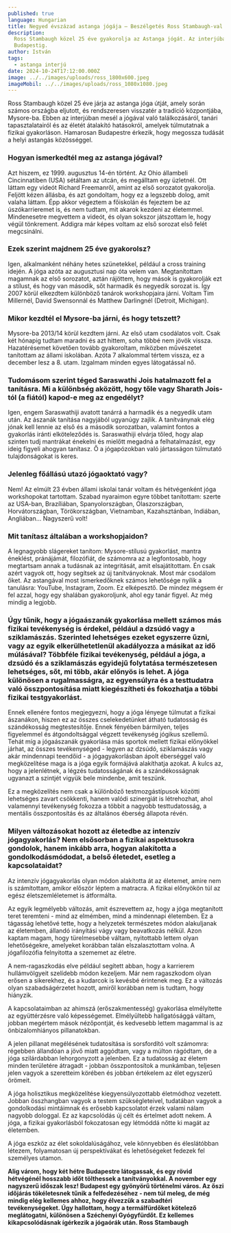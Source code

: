 ```yaml
---
published: true
language: Hungarian
title: Negyed évszázad astanga jógája – Beszélgetés Ross Stambaugh-val (USA)
description:
  Ross Stambaugh közel 25 éve gyakorolja az Astanga jógát. Az interjúban megosztja tapasztalatait és útját Mysore-tól
  Budapestig.
author: István
tags:
  - astanga interjú
date: 2024-10-24T17:12:00.000Z
image: ../../images/uploads/ross_1800x600.jpeg
imageMobil: ../../images/uploads/ross_1080x1080.jpeg
---
```


Ross Stambaugh közel 25 éve járja az astanga jóga útját, amely során számos országba eljutott, és rendszeresen visszatér
a tradíció központjába, Mysore-ba. Ebben az interjúban mesél a jógával való találkozásáról, tanári tapasztalatairól és
az életét átalakító hatásokról, amelyek túlmutatnak a fizikai gyakorláson. Hamarosan Budapestre érkezik, hogy megossza
tudását a helyi astangás közösséggel.

### Hogyan ismerkedtél meg az astanga jógával?

Azt hiszem, ez 1999. augusztus 14-én történt. Az Ohio állambeli Cincinnatiben (USA) sétáltam az utcán, és megálltam egy
üzletnél. Ott láttam egy videót Richard Freemanről, amint az első sorozatot gyakorolja. Feljött kézen állásba, és azt
gondoltam, hogy ez a legszebb dolog, amit valaha láttam. Épp akkor végeztem a főiskolán és fejeztem be az
úszókarrieremet is, és nem tudtam, mit akarok kezdeni az életemmel. Mindenesetre megvettem a videót, és olyan sokszor
játszottam le, hogy végül tönkrement. Addigra már képes voltam az első sorozat első felét megcsinálni.

### Ezek szerint majdnem 25 éve gyakorolsz?

Igen, alkalmanként néhány hetes szünetekkel, például a cross training idején. A jóga azóta az augusztusi nap óta velem
van. Megtanítottam magamnak az első sorozatot, aztán rájöttem, hogy mások is gyakorolják ezt a stílust, és hogy van
második, sőt harmadik és negyedik sorozat is. Így 2007 körül elkezdtem különböző tanárok workshopjaira járni. Voltam Tim
Millernél, David Swensonnál és Matthew Darlingnél (Detroit, Michigan).

### Mikor kezdtél el Mysore-ba járni, és hogy tetszett?

Mysore-ba 2013/14 körül kezdtem járni. Az első utam csodálatos volt. Csak két hónapig tudtam maradni és azt hittem, soha
többé nem jövök vissza. Hazatérésemet követően tovább gyakoroltam, miközben művészetet tanítottam az állami iskolában.
Azóta 7 alkalommal tértem vissza, ez a december lesz a 8. utam. Izgalmam minden egyes látogatással nő.

### Tudomásom szerint téged Saraswathi Jois hatalmazott fel a tanításra. Mi a különbség aközött, hogy tőle vagy Sharath Jois-tól (a fiától) kapod-e meg az engedélyt?

Igen, engem Saraswathiji avatott tanárrá a harmadik és a negyedik utam után. Az ászanák tanítása nagyjából ugyanúgy
zajlik. A tanítványnak elég jónak kell lennie az első és a második sorozatban, valamint fontos a gyakorlás iránti
elköteleződés is. Saraswathiji elvárja tőled, hogy alap szinten tudj mantrákat énekelni és mielőtt megadná a
felhatalmazást, egy ideig figyeli ahogyan tanítasz. Ő a jógapózokban való jártasságon túlmutató tulajdonságokat is
keres.

### Jelenleg főállású utazó jógaoktató vagy?

Nem! Az elmúlt 23 évben állami iskolai tanár voltam és hétvégenként jóga workshopokat tartottam. Szabad nyaraimon egyre
többet tanítottam: szerte az USA-ban, Brazíliában, Spanyolországban, Olaszországban, Horvátországban, Törökországban,
Vietnamban, Kazahsztánban, Indiában, Angliában... Nagyszerű volt!

### Mit tanítasz általában a workshopjaidon?

A legnagyobb slágereket tanítom: Mysore-stílusú gyakorlást, mantra éneklést, pránájámát, filozófiát, de számomra az a
legfontosabb, hogy megtartsam annak a tudásnak az integritását, amit elsajátítottam. Én csak azért vagyok ott, hogy
segítsek az új tanítványoknak. Most már csodálom őket. Az astangával most ismerkedőknek számos lehetősége nyílik a
tanulásra: YouTube, Instagram, Zoom. Ez elképesztő. De mindez mégsem ér fel azzal, hogy egy shalában gyakoroljunk, ahol
egy tanár figyel. Az még mindig a legjobb.

### Úgy tűnik, hogy a jógaászanák gyakorlása mellett számos más fizikai tevékenység is érdekel, például a dzsúdó vagy a sziklamászás. Szerinted lehetséges ezeket egyszerre űzni, vagy az egyik elkerülhetetlenül akadályozza a másikat az idő múlásával? Többféle fizikai tevékenység, például a jóga, a dzsúdó és a sziklamászás egyidejű folytatása természetesen lehetséges, sőt, mi több, akár előnyös is lehet. A jóga különösen a rugalmasságra, az egyensúlyra és a testtudatra való összpontosítása miatt kiegészítheti és fokozhatja a többi fizikai testgyakorlást.

Ennek ellenére fontos megjegyezni, hogy a jóga lényege túlmutat a fizikai ászanákon, hiszen ez az összes cselekedetünket
átható tudatosság és szándékosság megtestesítője. Ennek fényében bármilyen, teljes figyelemmel és átgondoltsággal
végzett tevékenység jógikus szellemű. Tehát míg a jógaászanák gyakorlása más sportok mellett fizikai előnyökkel járhat,
az összes tevékenységed - legyen az dzsúdó, sziklamászás vagy akár mindennapi teendőid - a jógagyakorlásban ápolt
éberséggel való megközelítése maga is a jóga egyik formájává alakíthatja azokat. A kulcs az, hogy a jelenlétnek, a
légzés tudatosságának és a szándékosságnak ugyanazt a szintjét vigyük bele mindenbe, amit teszünk.

Ez a megközelítés nem csak a különböző testmozgástípusok közötti lehetséges zavart csökkenti, hanem valódi szinergiát is
létrehozhat, ahol valamennyi tevékenység fokozza a többit a nagyobb testtudatosság, a mentális összpontosítás és az
általános éberség állapota révén.

### Milyen változásokat hozott az életedbe az intenzív jógagyakorlás? Nem elsősorban a fizikai aspektusokra gondolok, hanem inkább arra, hogyan alakította a gondolkodásmódodat, a belső életedet, esetleg a kapcsolataidat?

Az intenzív jógagyakorlás olyan módon alakította át az életemet, amire nem is számítottam, amikor először léptem a
matracra. A fizikai előnyökön túl az egész életszemléletemet is átformálta.

Az egyik legmélyebb változás, amit észrevettem az, hogy a jóga megtanított teret teremteni - mind az elmémben, mind a
mindennapi életemben. Ez a tágasság lehetővé tette, hogy a helyzetek természetes módon alakuljanak az életemben, állandó
irányítási vágy vagy beavatkozás nélkül. Azon kaptam magam, hogy türelmesebbé váltam, nyitottabb lettem olyan
lehetőségekre, amelyeket korábban talán elszalasztottam volna. A jógafilozófia felnyitotta a szememet az életre.

A nem-ragaszkodás elve például segített abban, hogy a karrierem hullámvölgyeit szelídebb módon kezeljem. Már nem
ragaszkodom olyan erősen a sikerekhez, és a kudarcok is kevésbé érintenek meg. Ez a változás olyan szabadságérzetet
hozott, amiről korábban nem is tudtam, hogy hiányzik.

A kapcsolataimban az ahimszá (erőszakmentesség) gyakorlása elmélyítette az együttérzésre való képességemet. Elmélyültebb
hallgatósággá váltam, jobban megértem mások nézőpontját, és kedvesebb lettem magammal is az önbizalomhiányos
pillanatokban.

A jelen pillanat megélésének tudatosítása is sorsfordító volt számomra: régebben állandóan a jövő miatt aggódtam, vagy a
múlton rágódtam, de a jóga szilárdabban lehorgonyzott a jelenben. Ez a tudatosság az életem minden területére átragadt -
jobban összpontosítok a munkámban, teljesen jelen vagyok a szeretteim körében és jobban értékelem az élet egyszerű
örömeit.

A jóga holisztikus megközelítése kiegyensúlyozottabb életmódhoz vezetett. Jobban összhangban vagyok a testem
szükségleteivel, tudatában vagyok a gondolkodási mintáimnak és erősebb kapcsolatot érzek valami nálam nagyobb dologgal.
Ez az kapcsolódás új célt és értelmet adott nekem. A jóga, a fizikai gyakorlásból fokozatosan egy létmóddá nőtte ki
magát az életemben.

A jóga eszköz az élet sokoldalúságához, vele könnyebben és éleslátóbban létezem, folyamatosan új perspektívákat és
lehetőségeket fedezek fel személyes utamon.

**Alig várom, hogy két hétre Budapestre látogassak, és egy rövid hétvégénél hosszabb időt tölthessek a tanítványokkal. A
november egy nagyszerű időszak lesz! Budapest egy gyönyörű történelmi város. Az őszi időjárás tökéletesnek tűnik a
felfedezéséhez - nem túl meleg, de még mindig elég kellemes ahhoz, hogy élvezzük a szabadtéri tevékenységeket. Úgy
hallottam, hogy a termálfürdőket kötelező meglátogatni, különösen a Széchenyi Gyógyfürdőt. Ez kellemes kikapcsolódásnak
ígérkezik a jógaórák után. Ross Stambaugh**
